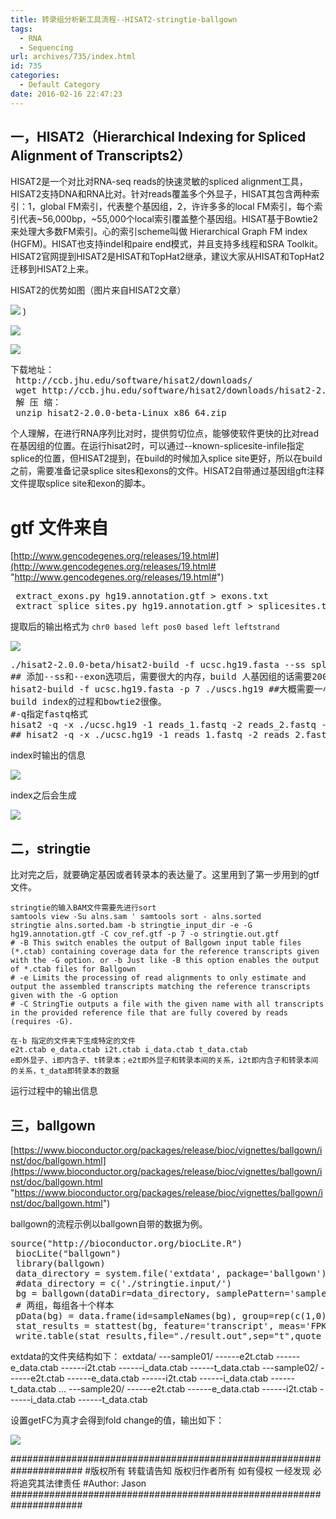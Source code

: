 ```yaml
---
title: 转录组分析新工具流程--HISAT2-stringtie-ballgown
tags:
  - RNA
  - Sequencing
url: archives/735/index.html
id: 735
categories:
  - Default Category
date: 2016-02-16 22:47:23
---
```



## 一，HISAT2（Hierarchical Indexing for Spliced Alignment of Transcripts2）

HISAT2是一个对比对RNA-seq reads的快速灵敏的spliced alignment工具，HISAT2支持DNA和RNA比对。针对reads覆盖多个外显子，HISAT其包含两种索引：1，global FM索引，代表整个基因组，2，许许多多的local FM索引，每个索引代表~56,000bp，~55,000个local索引覆盖整个基因组。HISAT基于Bowtie2来处理大多数FM索引。心的索引scheme叫做 Hierarchical Graph FM index (HGFM)。HISAT也支持indel和paire end模式，并且支持多线程和SRA Toolkit。HISAT2官网提到HISAT2是HISAT和TopHat2继承，建议大家从HISAT和TopHat2迁移到HISAT2上来。

HISAT2的优势如图（图片来自HISAT2文章）

![](/wp/f4w/2020/2016-02-16-rna-hisat/2016-02-03-reads-processed-per-second.png) )

<!--more-->

![](/wp/f4w/2020/2016-02-16-rna-hisat/2016-02-03-hisat-run-times-memory.png)

![](/wp/f4w/2020/2016-02-16-rna-hisat/2016-02-03-hisat-alignment-accuracy.png)

<pre>下载地址：
 http://ccb.jhu.edu/software/hisat2/downloads/
 wget http://ccb.jhu.edu/software/hisat2/downloads/hisat2-2.0.0-beta-Linux_x86_64.zip -P ./
 解 压 缩：
 unzip hisat2-2.0.0-beta-Linux_x86_64.zip</pre>

个人理解，在进行RNA序列比对时，提供剪切位点，能够使软件更快的比对read在基因组的位置。在运行hisat2时，可以通过--known-splicesite-infile指定splice的位置，但HISAT2提到，在build的时候加入splice site更好，所以在build之前，需要准备记录splice sites和exons的文件。HISAT2自带通过基因组gft注释文件提取splice site和exon的脚本。

# gtf 文件来自

[http://www.gencodegenes.org/releases/19.html#](http://www.gencodegenes.org/releases/19.html# "http://www.gencodegenes.org/releases/19.html#")

<pre> extract_exons.py hg19.annotation.gtf > exons.txt
 extract_splice_sites.py hg19.annotation.gtf > splicesites.txt</pre>

提取后的输出格式为
`chr0 based left pos0 based left leftstrand`

![](/wp/f4w/2020/2016-02-16-rna-hisat/2016-02-03-hisat-exons.png)

<pre>./hisat2-2.0.0-beta/hisat2-build -f ucsc.hg19.fasta --ss splicesites.txt --exon exons.txt -p 7 ./ucsc.hg19
## 添加--ss和--exon选项后，需要很大的内存，build 人基因组的话需要200G RAM，如果没有这么大内存，不要添加这两个选项，但要在后续运行hisat时添加 --known-splicesite-infile选项
hisat2-build -f ucsc.hg19.fasta -p 7 ./uscs.hg19 ##大概需要一小时二十分钟
build index的过程和bowtie2很像。
#-q指定fastq格式
hisat2 -q -x ./ucsc.hg19 -1 reads_1.fastq -2 reads_2.fastq -S alns.sam -t
## hisat2 -q -x ./ucsc.hg19 -1 reads_1.fastq -2 reads_2.fastq -S alns.sam --known-splicesite-infile splicesites.txt -t</pre>

index时输出的信息

![](/wp/f4w/2020/2016-02-16-rna-hisat/2016-02-03-hisat-build-report-info.png)

index之后会生成

![](/wp/f4w/2020/2016-02-16-rna-hisat/2016-02-04-hisat-index-file.png)


## 二，stringtie

比对完之后，就要确定基因或者转录本的表达量了。这里用到了第一步用到的gtf文件。

```
stringtie的输入BAM文件需要先进行sort
samtools view -Su alns.sam ' samtools sort - alns.sorted
stringtie alns.sorted.bam -b stringtie_input_dir -e -G hg19.annotation.gtf -C cov_ref.gtf -p 7 -o stringtie.out.gtf
# -B This switch enables the output of Ballgown input table files (*.ctab) containing coverage data for the reference transcripts given with the -G option. or -b Just like -B this option enables the output of *.ctab files for Ballgown
# -e Limits the processing of read alignments to only estimate and output the assembled transcripts matching the reference transcripts given with the -G option
# -C StringTie outputs a file with the given name with all transcripts in the provided reference file that are fully covered by reads (requires -G).

在-b 指定的文件夹下生成特定的文件
e2t.ctab e_data.ctab i2t.ctab i_data.ctab t_data.ctab
e即外显子、i即内含子、t转录本；e2t即外显子和转录本间的关系，i2t即内含子和转录本间的关系，t_data即转录本的数据
```

运行过程中的输出信息

[](/wp/f4w/2020/2016-02-16-rna-hisat/2016-02-04-hisat-align-report.png)

## 三，ballgown

[https://www.bioconductor.org/packages/release/bioc/vignettes/ballgown/inst/doc/ballgown.html](https://www.bioconductor.org/packages/release/bioc/vignettes/ballgown/inst/doc/ballgown.html "https://www.bioconductor.org/packages/release/bioc/vignettes/ballgown/inst/doc/ballgown.html")

ballgown的流程示例以ballgown自带的数据为例。

<pre>source("http://bioconductor.org/biocLite.R")
 biocLite("ballgown")
 library(ballgown)
 data_directory = system.file('extdata', package='ballgown')
 #data_directory = c('./stringtie.input/')
 bg = ballgown(dataDir=data_directory, samplePattern='sample', meas='all') # load data
 # 两组，每组各十个样本
 pData(bg) = data.frame(id=sampleNames(bg), group=rep(c(1,0), each=10)) # get pData
 stat_results = stattest(bg, feature='transcript', meas='FPKM', covariate='group',getFC = TRUE)
 write.table(stat_results,file="./result.out",sep="t",quote =FALSE,row.names=FALSE)</pre>

extdata的文件夹结构如下：
extdata/
---sample01/
------e2t.ctab
------e_data.ctab
------i2t.ctab
------i_data.ctab
------t_data.ctab
---sample02/
------e2t.ctab
------e_data.ctab
------i2t.ctab
------i_data.ctab
------t_data.ctab
...
---sample20/
------e2t.ctab
------e_data.ctab
------i2t.ctab
------i_data.ctab
------t_data.ctab

设置getFC为真才会得到fold change的值，输出如下：

![](/wp/f4w/2020/2016-02-16-rna-hisat/2016-02-04-hisat-align-ballgown-result.png)



#####################################################################
\#版权所有 转载请告知 版权归作者所有 如有侵权 一经发现 必将追究其法律责任
\#Author: Jason
\#####################################################################